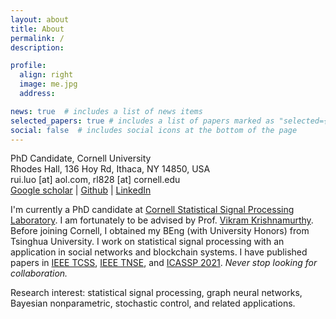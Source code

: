 ```yaml
---
layout: about
title: About
permalink: /
description: 

profile:
  align: right
  image: me.jpg
  address: 

news: true  # includes a list of news items
selected_papers: true # includes a list of papers marked as "selected={true}"
social: false  # includes social icons at the bottom of the page
---
```


PhD Candidate, Cornell University<br>
Rhodes Hall, 136 Hoy Rd, Ithaca, NY 14850, USA<br>
rui.luo [at] aol.com, rl828 [at] cornell.edu<br>
[Google scholar](https://scholar.google.com/citations?user=WVSzkQEAAAAJ&hl=en) | [Github](https://github.com/luo-lorry) | [LinkedIn](www.linkedin.com/in/rui-luo-lorry)

I'm currently a PhD candidate at [Cornell Statistical Signal Processing Laboratory](www.linkedin.com/in/rui-luo-lorry). I am fortunately to be advised by Prof. [Vikram Krishnamurthy](https://vikram.ece.cornell.edu/). Before joining Cornell, I obtained my BEng (with University Honors) from Tsinghua University. I work on statistical signal processing with an application in social networks and blockchain systems. I have published papers in [IEEE TCSS](https://ieeexplore.ieee.org/xpl/RecentIssue.jsp?punumber=6570650), [IEEE TNSE](https://ieeexplore.ieee.org/xpl/RecentIssue.jsp?punumber=6488902), and [ICASSP 2021](https://www.2021.ieeeicassp.org/). 
*Never stop looking for collaboration.*

Research interest: statistical signal processing, graph neural networks, Bayesian nonparametric, stochastic control, and related applications.

<!---## Highlights--->

